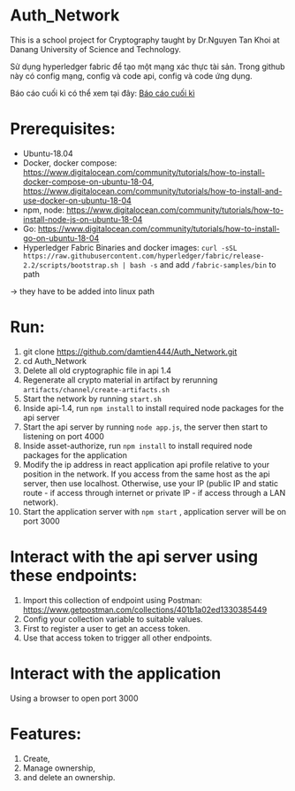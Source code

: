 # Auth_Network

This is a school project for Cryptography taught by Dr.Nguyen Tan Khoi at Danang University of Science and Technology.

Sử dụng hyperledger fabric để tạo một mạng xác thực tài sản.
Trong github này có config mạng, config và code api, config và code ứng dụng.

Báo cáo cuối kì có thể xem tại đây: [Báo cáo cuối kì](MMH_BaoCao_Cuoiki_3.pdf)

# Prerequisites:
- Ubuntu-18.04
- Docker, docker compose: https://www.digitalocean.com/community/tutorials/how-to-install-docker-compose-on-ubuntu-18-04, https://www.digitalocean.com/community/tutorials/how-to-install-and-use-docker-on-ubuntu-18-04
- npm, node: https://www.digitalocean.com/community/tutorials/how-to-install-node-js-on-ubuntu-18-04
- Go: https://www.digitalocean.com/community/tutorials/how-to-install-go-on-ubuntu-18-04
- Hyperledger Fabric Binaries and docker images: ```curl -sSL https://raw.githubusercontent.com/hyperledger/fabric/release-2.2/scripts/bootstrap.sh | bash -s``` and add ```/fabric-samples/bin``` to path

-> they have to be added into linux path

# Run:
1. git clone https://github.com/damtien444/Auth_Network.git
2. cd Auth_Network
3. Delete all old cryptographic file in api 1.4
4. Regenerate all crypto material in artifact by rerunning ```artifacts/channel/create-artifacts.sh```
7. Start the network by running ```start.sh```
8. Inside api-1.4, run ```npm install``` to install required node packages for the api server
9. Start the api server by running ```node app.js```, the server then start to listening on port 4000
10. Inside asset-authorize, run ```npm install``` to install required node packages for the application
11. Modify the ip address in react application api profile relative to your position in the network. If you access from the same host as the api server, then use localhost. Otherwise, use your IP (public IP and static route - if access through internet or private IP - if access through a LAN network).
12. Start the application server with ```npm start``` , application server will be on port 3000

# Interact with the api server using these endpoints:
1. Import this collection of endpoint using Postman: https://www.getpostman.com/collections/401b1a02ed1330385449
2. Config your collection variable to suitable values.
3. First to register a user to get an access token.
4. Use that access token to trigger all other endpoints.

# Interact with the application 
Using a browser to open port 3000

# Features:
1. Create,
2. Manage ownership,
3. and delete an ownership.
